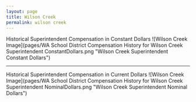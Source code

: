 ```yaml
---
layout: page
title: Wilson Creek
permalink: wilson creek
---
```



Historical Superintendent Compensation in Constant Dollars
![Wilson Creek Image](pages/WA School District Compensation History for Wilson Creek Superintendent ConstantDollars.png "Wilson Creek Superintendent Constant Dollars")

___

Historical Superintendent Compensation in Current Dollars
![Wilson Creek Image](pages/WA School District Compensation History for Wilson Creek Superintendent NominalDollars.png "Wilson Creek Superintendent Nominal Dollars")